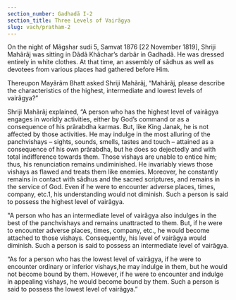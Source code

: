 ```yaml
---
section_number: Gadhadã I-2 
section_title: Three Levels of Vairãgya
slug: vach/pratham-2
---
```

On the night of Mãgshar sudi 5, Samvat 1876 [22 November  1819], Shriji Mahãrãj was sitting in Dãdã Khãchar’s darbãr in  Gadhadã. He was dressed entirely in white clothes. At that time, an  assembly of sãdhus as well as devotees from various places had gathered before Him.

Thereupon Mayãrãm Bhatt asked Shriji Mahãrãj, “Mahãrãj,  please describe the characteristics of the highest, intermediate and  lowest levels of vairãgya?”

Shriji Mahãrãj explained, “A person who has the highest level of  vairãgya engages in worldly activities, either by God’s command or  as a consequence of his prãrabdha karmas. But, like King Janak, he  is not affected by those activities. He may indulge in the most  alluring of the panchvishays – sights, sounds, smells, tastes and touch – attained as a consequence of his own prãrabdha, but he does  so dejectedly and with total indifference towards them. Those vishays are unable to entice him; thus, his renunciation remains  undiminished. He invariably views those vishays as flawed and treats them like enemies. Moreover, he constantly remains in contact with sãdhus and the sacred scriptures, and remains in the  service of God. Even if he were to encounter adverse places, times,  company, etc.1, his understanding would not diminish. Such a person is said to possess the highest level of vairãgya.

"A person who has an intermediate level of vairãgya also indulges in the best of the panchvishays and remains unattracted to  them. But, if he were to encounter adverse places, times, company,  etc., he would become attached to those vishays. Consequently, his  level of vairãgya would diminish. Such a person is said to possess an  intermediate level of vairãgya.

“As for a person who has the lowest level of vairãgya, if he were  to encounter ordinary or inferior vishays,he may indulge in them,  but he would not become bound by them. However, if he were to  encounter and indulge in appealing vishays, he would become bound  by them. Such a person is said to possess the lowest level of vairãgya.”

